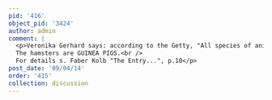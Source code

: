 ```yaml
---
pid: '416'
object_pid: '3424'
author: admin
comment: |
  <p>Veronika Gerhard says: according to the Getty, "All species of animals are portrayed, from large lumbering elephants to tiny turtles and hamsters in the foreground."<br />
  The hamsters are GUINEA PIGS.<br />
  For details s. Faber Kolb "The Entry...", p.10</p>
post_date: '09/04/14'
order: '415'
collection: discussion
---
```

